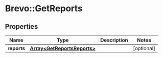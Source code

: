 # Brevo::GetReports

## Properties
Name | Type | Description | Notes
------------ | ------------- | ------------- | -------------
**reports** | [**Array&lt;GetReportsReports&gt;**](GetReportsReports.md) |  | [optional] 


